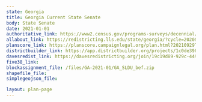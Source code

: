 ```yaml
---
state: Georgia
title: Georgia Current State Senate
body: State Senate
date: 2021-01-01
authoritative_link: https://www2.census.gov/programs-surveys/decennial/2020/data/01-Redistricting_File--PL_94-171/
allabout_link: https://redistricting.lls.edu/state/georgia/?cycle=2020&level=Congress&startdate=
planscore_link: https://planscore.campaignlegal.org/plan.html?20210929T042425.165977753Z
districtbuilder_link: https://app.districtbuilder.org/projects/1c0de398-3a00-487c-be51-26e4a1dce264
davesredist_link: https://davesredistricting.org/join/19c19d89-929c-4499-9cbb-e6182a4665ed
five38_link:
blockassignment_file: /files/GA-2021-01/GA_SLDU_bef.zip
shapefile_file:
simplegeojson_file:

layout: plan-page
---
```

